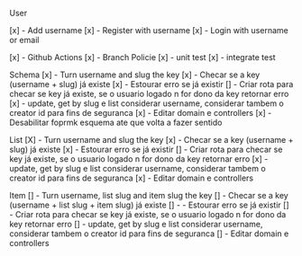User

[x] - Add username
    [x] - Register with username
    [x] - Login with username or email

[x] - Github Actions
    [x] - Branch Policie
    [x] - unit test
    [x] - integrate test

Schema
[x] - Turn username and slug the key
    [x] - Checar se a key (username + slug) já existe
        [x] - Estourar erro se já existir
    [] - Criar rota para checar se key já existe, se o usuario logado n for dono da key retornar erro
    [x] - update, get by slug  e list considerar username, considerar tambem o creator id para fins de seguranca
        [x] - Editar domain e controllers
    [x] - Desabilitar foprmk esquema ate que volta a fazer sentido

List
[X] - Turn username and slug the key
    [x] - Checar se a key (username + slug) já existe
        [x] - Estourar erro se já existir
    [] - Criar rota para checar se key já existe, se o usuario logado n for dono da key retornar erro
    [x] - update, get by slug  e list considerar username, considerar tambem o creator id para fins de seguranca
        [x] - Editar domain e controllers

Item
[] - Turn username, list slug and item slug the key
    [] - Checar se a key (username + list slug + item slug) já existe
        [] - - Estourar erro se já existir
    [] - Criar rota para checar se key já existe, se o usuario logado n for dono da key retornar erro
    [] - update, get by slug  e list considerar username, considerar tambem o creator id para fins de seguranca
        [] - Editar domain e controllers

